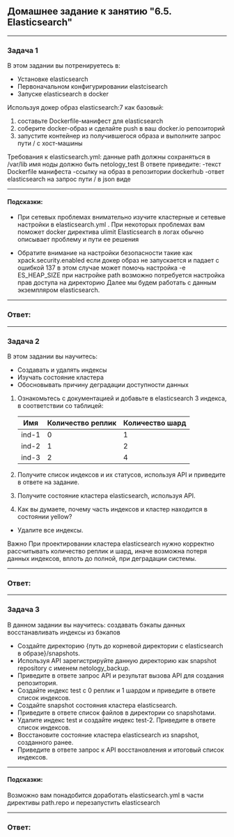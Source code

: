 ## Домашнее задание к занятию "6.5. Elasticsearch"

---
### Задача 1
В этом задании вы потренируетесь в:
- Установке elasticsearch
- Первоначальном конфигурировании elastcisearch
- Запуске elasticsearch в docker

Используя докер образ elasticsearch:7 как базовый:
1) составьте Dockerfile-манифест для elasticsearch
2) соберите docker-образ и сделайте push в ваш docker.io репозиторий
3) запустите контейнер из получившегося образа и выполните запрос пути / c хост-машины

Требования к elasticsearch.yml:
    данные path должны сохраняться в /var/lib
    имя ноды должно быть netology_test
    В ответе приведите:
    -текст Dockerfile манифеста
    -ссылку на образ в репозитории dockerhub
    -ответ elasticsearch на запрос пути / в json виде

----
#### Подсказки:

- При сетевых проблемах внимательно изучите кластерные и сетевые настройки в elasticsearch.yml   .
При некоторых проблемах вам поможет docker директива ulimit
Elasticsearch в логах обычно описывает проблему и пути ее решения

- Обратите внимание на настройки безопасности такие как xpack.security.enabled
если докер образ не запускается и падает с ошибкой 137 в этом случае может помочь настройка -e ES_HEAP_SIZE
при настройке path возможно потребуется настройка прав доступа на директорию
Далее мы будем работать с данным экземпляром elasticsearch.

---
### Ответ:


---
### Задача 2
В этом задании вы научитесь:

- Создавать и удалять индексы
- Изучать состояние кластера
- Обосновывать причину деградации доступности данных

1) Ознакомьтесь с документацией и добавьте в elasticsearch 3 индекса, в соответствии со таблицей:

    | Имя	     | Количество реплик | Количество шард |
    |-----------|-------------------|-----------------|
    | ind-1     | 0                 | 1               |
    | ind-2	 | 1                 | 2               |
    | ind-3	 | 2                 | 4               |

2) Получите список индексов и их статусов, используя API и приведите в ответе на задание.
3) Получите состояние кластера elasticsearch, используя API.
4) Как вы думаете, почему часть индексов и кластер находится в состоянии yellow?

- Удалите все индексы.

Важно
При проектировании кластера elasticsearch нужно корректно рассчитывать количество реплик и шард, 
иначе возможна потеря данных индексов, вплоть до полной, при деградации системы.

---
### Ответ:



---
### Задача 3
В данном задании вы научитесь:
создавать бэкапы данных
восстанавливать индексы из бэкапов

- Создайте директорию {путь до корневой директории с elasticsearch в образе}/snapshots.
- Используя API зарегистрируйте данную директорию как snapshot repository c именем netology_backup.
- Приведите в ответе запрос API и результат вызова API для создания репозитория.
- Создайте индекс test с 0 реплик и 1 шардом и приведите в ответе список индексов.
- Создайте snapshot состояния кластера elasticsearch.
- Приведите в ответе список файлов в директории со snapshotами.
- Удалите индекс test и создайте индекс test-2. Приведите в ответе список индексов.
- Восстановите состояние кластера elasticsearch из snapshot, созданного ранее.
- Приведите в ответе запрос к API восстановления и итоговый список индексов.

----
 #### Подсказки:
Возможно вам понадобится доработать elasticsearch.yml в части директивы path.repo и перезапустить elasticsearch


---
### Ответ:


